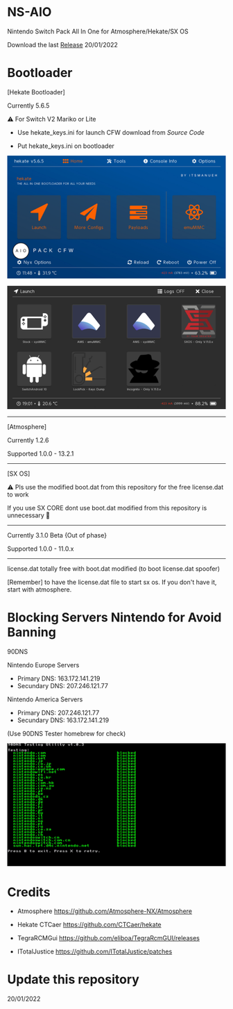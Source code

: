 # NS-AIO
Nintendo Switch Pack All In One for Atmosphere/Hekate/SX OS

Download the last [Release](https://github.com/ItsManueh/NS-AIO/releases/download/13.2.1-1.26/13.2.1-1.2.6.zip) 20/01/2022

# Bootloader

[Hekate Bootloader]

Currently 5.6.5

⚠️ For Switch V2 Mariko or Lite
- Use hekate_keys.ini for launch CFW download from *Source Code*

- Put hekate_keys.ini on bootloader

![HEKATE1](img/hekate.bmp?raw=true)

![HEKATE2](img/hekate2.bmp?raw=true)

--------------------------------------------

[Atmosphere]

Currently 1.2.6

Supported 1.0.0 - 13.2.1

--------------------------------------------

[SX OS]

⚠️ Pls use the modified boot.dat from this repository for the free license.dat to work

If you use SX CORE dont use boot.dat modified from this repository is unnecessary 🤥

--------------------------------------------

Currently 3.1.0 Beta {Out of phase}

Supported 1.0.0 - 11.0.x

--------------------------------------------

license.dat totally free with boot.dat modified (to boot license.dat spoofer)

[Remember] to have the license.dat file to start sx os. 
  If you don't have it, start with atmosphere.

# Blocking Servers Nintendo for Avoid Banning

90DNS

Nintendo Europe Servers
  - Primary DNS: 163.172.141.219
  - Secundary DNS: 207.246.121.77

Nintendo America Servers
  - Primary DNS: 207.246.121.77
  - Secundary DNS: 163.172.141.219

(Use 90DNS Tester homebrew for check)

![90DNS](img/90DNS.jpg?raw=true)

# Credits

- Atmosphere
  https://github.com/Atmosphere-NX/Atmosphere

- Hekate CTCaer
  https://github.com/CTCaer/hekate

- TegraRCMGui
  https://github.com/eliboa/TegraRcmGUI/releases
  
- ITotalJustice
  https://github.com/ITotalJustice/patches

# Update this repository

20/01/2022
